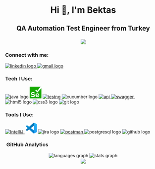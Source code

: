 <h1 align="center">Hi 👋, I'm Bektas</h1>


<h2 align="center"> QA Automation Test Engineer from Turkey</h2>



###

<div align="center">
  <img height="215" src="https://media3.giphy.com/media/PI3QGKFN6XZUCMMqJm/giphy.gif?cid=ecf05e47ovgpakpai82ytx0rj0kl9l6r8bmaj1g2vll17f1d&rid=giphy.gif&ct=g"  />
</div>

 

<h3 align="left">Connect with me:</h3>

<div align="left">
  <a href="https://www.linkedin.com/in/bektasalakus/" target="_blank">
    <img src="https://raw.githubusercontent.com/maurodesouza/profile-readme-generator/master/src/assets/icons/social/linkedin/default.svg" width="52" height="40" alt="linkedin logo"  />
  </a>
  <a href="bektasalakus@icloud.com" target="_blank">
    <img src="https://raw.githubusercontent.com/maurodesouza/profile-readme-generator/master/src/assets/icons/social/gmail/default.svg" width="52" height="40" alt="gmail logo"  />
  </a>
</div>





<h3> Tech I Use:</h3>

<div align="left">
<img src="https://cdn.jsdelivr.net/gh/devicons/devicon/icons/java/java-original.svg" height="40" width="52" alt="java logo"  />
<img height="38" width="38" src="https://raw.githubusercontent.com/github/explore/5b3600551e122a3277c2c5368af2ad5725ffa9a1/topics/selenium/selenium.png">
<a href="https://testng.org/doc/" target="_blank"><img src="https://blogs.perficient.com/files/2014/08/TestNG.png" alt="testng" width="38" height="38" /></a>
<img src="https://cdn.jsdelivr.net/gh/devicons/devicon/icons/cucumber/cucumber-plain.svg" height="40" width="52" alt="cucumber logo"  />
<a href="https://www.api.com" target="_blank" rel="noreferrer"> <img src="https://encrypted-tbn0.gstatic.com/images?q=tbn:ANd9GcQFpswKqlwex1UtYOHT6cWIVsJ3dQfEg__lFQ&usqp=CAU" alt="api" width="38" height="38"/> </a>
<a href="https://swagger.io/" target="_blank" rel=”noopener”> <img src="https://encrypted-tbn0.gstatic.com/images?q=tbn:ANd9GcT2-qHhkU65OgRkaxFh1vRF4ycDfUOznjs7cEu5aXbMwWCYpNUMNPfDcL9Fox0a3_mbtAY&usqp=CAU" alt="swagger" width="38" height="38"/> </a>
<img src="https://cdn.jsdelivr.net/gh/devicons/devicon/icons/html5/html5-original.svg" height="40" width="52" alt="html5 logo"  />
<img src="https://cdn.jsdelivr.net/gh/devicons/devicon/icons/css3/css3-original.svg" height="40" width="52" alt="css3 logo"  />
<img src="https://cdn.jsdelivr.net/gh/devicons/devicon/icons/git/git-original.svg" height="40" width="52" alt="git logo"  />

</div>




<h3> Tools I Use:</h3>

<div align="left">
<a href="https://www.jetbrains.com/idea/features/" target="_blank" rel=”noopener”> <img src="https://encrypted-tbn0.gstatic.com/images?q=tbn:ANd9GcQalKFwVDd0H7Xx8HaqWBbUmDRdrgxUoicGBZC0eIzTsww7Sev-ySXJ3in9Udv2R9CR3lo&usqp=CAU" alt="IntelliJ" width="44" height="44"/> </a>
 
<img height="35" width="35" src="https://raw.githubusercontent.com/github/explore/80688e429a7d4ef2fca1e82350fe8e3517d3494d/topics/visual-studio-code/visual-studio-code.png" />
 
  <img src="https://cdn.jsdelivr.net/gh/devicons/devicon/icons/jira/jira-original.svg" height="40" width="52" alt="jira logo"  />
 <a href="https://postman.com" target="_blank" rel=”noopener”> <img src="https://www.vectorlogo.zone/logos/getpostman/getpostman-icon.svg" alt="postman" width="40" height="40"/> </a>
  <img src="https://cdn.jsdelivr.net/gh/devicons/devicon/icons/postgresql/postgresql-original.svg" height="40" width="52" alt="postgresql logo"  />
   <img src="https://cdn.jsdelivr.net/gh/devicons/devicon/icons/github/github-original.svg" height="40" width="52" alt="github logo"  />
</div>

 
 




### &nbsp;GitHub Analytics

<div align="center">
    <img src="https://github-readme-stats.vercel.app/api?username=bektasalakus&show_icons=true&theme=radical" height="150" alt="languages graph"/>
  <img src="https://github-readme-stats.vercel.app/api/top-langs/?username=bektasalakus&layout=compact&theme=radical" height="150" alt="stats graph"  />

</div>




  <div align="center">
  <img src="https://komarev.com/ghpvc/?username=bektasalakus&&style=flat-square" align="center" />
</div> 
</p>







